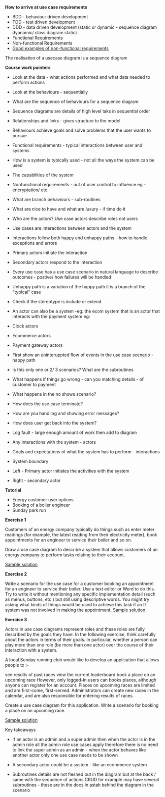 __How to arrive at use case requirements__

- BDD - behaviour driven development
- TDD - test driven development
- DDD - data driven development (static or dynamic - sequence diagram dyanamic/ class diagram static)
- Functional Requirements
- Non-functional Requirements
- [Good examples of non-functional requirements](https://www.geeksforgeeks.org/functional-vs-non-functional-requirements/)

The realisation of a usecase diagram is a sequence diagram

__Course work pointers__

- Look at the data - what actions performed and what data needed to perform actions
- Look at the behaviours - sequentially
- What are the sequence of behaviours for a sequence diagram
- Sequence diagrams are details of high level taks in sequential order
- Relationships and links - gives structure to the model
- Behaviours achieve goals and solve problems that the user wants to pursue
- Functional requirements - typical interactions between user and systems
- How is a system is typically used - not all the ways the system can be used
- The capabilities of the system
- Nonfunctional requirements - out of user control to influence eg - encryptation/ etc.
- What are branch behaviours - sub-routines
- What are nice to have and what are luxury - if time do it
- Who are the actors? Use case actors describe roles not users
- Use cases are interactions between actors and the system
- Interactions follow both happy and unhappy paths - how to handle exceptions and errors
- Primary actors initiate the interaction
- Secondary actors respond to the interaction
- Every use case has a use case scenario in natural language to describe outcomes - postive/ how failures will be handled
- Unhappy path is a variation of the happy path it is a branch of the "typical" case
- Check if the stereotype is include or extend
- An actor can also be a system -eg: the ecom system that is an actor that interacts with the payment system
eg:
- Clock actors
- Ecommerce actors
- Payment gateway actors

- First show an uninteruppted flow of events in the use case scenario - happy path
- Is this only one or 2/ 3 scenarios? What are the subroutines
- What happens if things go wrong - can you matching details - of customer to payment
- What happens in the no shows scenario?
- How does the use case terminate?
- How are you handling and showing error messages?
- How does user get back into the system?
- Log fault - large enough amount of work then add to diagram
- Any interactions with the system - actors
- Goals and expectations of what the system has to perform - interactions
- System boundary
- Left - Primary actor initiates the activities with the system
- Right - secondary actor

__Tutorial__

- Energy customer user options
- Booking of a boiler engineer
- Sunday park run

__Exercise 1__

Customers of an energy company typically do things such as enter meter readings (for example, the latest reading from their electricity meter), book appointments for an engineer to service their boiler and so on.

Draw a use case diagram to describe a system that allows customers of an energy company to perform tasks relating to their account.


[Sample solution](https://gist.github.com/simoncourtenage/ac6c7f2f040313c7aabbd5a8971ef893)

__Exercise 2__

Write a scenario for the use case for a customer booking an appointment for an engineer to service their boiler. Use a text editor or Word to do this. Try to write it without mentioning any specific implementation detail (such as menus, buttons, etc.) but still using descriptive words. You might try asking what kinds of things would be used to achieve this task if an IT system was not involved in making the appointment.
[Sample solution](https://gist.github.com/simoncourtenage/917d9edb1082b5af0da3a2701de9a766)

__Exercise 3__

Actors in use case diagrams represent roles and these roles are fully described by the goals they have. In the following exercise, think carefully about the actors in terms of their goals. In particular, whether a person can play more than one role (be more than one actor) over the course of their interaction with a system.

A local Sunday running club would like to develop an application that allows people to :-

see results of past races
view the current leaderboard
book a place on an upcoming race
However, only logged-in users can books places, although anyone can register for an account. Places on upcoming races are limited and are first-come, first-served. Administrators can create new races in the calendar, and are also responsible for entering results of races.

Create a use case diagram for this application. Write a scenario for booking a place on an upcoming race.

[Sample solution](https://gist.github.com/simoncourtenage/7b4d2cde1510a3c557dc2028f3a8e819)

Key takeaways

- If an actor is an admin and a super admin then when the actor is in the admin role all the admin role use cases apply therefore there is no need to link the super admin as an admin - when the actor behaves like another actor only one use case needs to be shown

- A secondary actor could be a system - like an ecommerce system

- Subroutines details are not fleshed out in the diagram but at the back / same with the sequence of actions CRUD for example may have several subroutines - these are in the docs in astah behind the diagram in the scenario